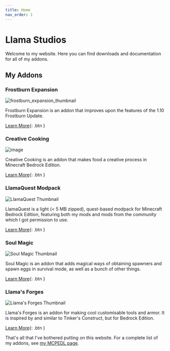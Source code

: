 ```yaml
---
title: Home
nav_order: 1
---
```


# Llama Studios
Welcome to my website. Here you can find downloads and documentation for all of my addons.

## My Addons
### Frostburn Expansion
![frostburn_expansion_thumbnail](https://user-images.githubusercontent.com/31634240/127752077-ae805dac-546b-40ca-a269-dbc7b65d885d.png)

Frostburn Expansion is an addon that improves upon the features of the 1.10 Frostburn Update.

[Learn More](/frostburn-expansion.html){: .btn }

### Creative Cooking
![image](https://user-images.githubusercontent.com/31634240/125353109-21352b00-e330-11eb-809f-398f975cee83.png)

Creative Cooking is an addon that makes food a creative process in Minecraft Bedrock Edition.

[Learn More](/creative-cooking.html){: .btn }

### LlamaQuest Modpack
![LlamaQuest Thumbnail](https://user-images.githubusercontent.com/31634240/115959601-f37fd900-a4da-11eb-9213-4ee456546a5e.jpg)

LlamaQuest is a light (< 5 MB zipped), quest-based modpack for Minecraft Bedrock Edition, featuring both my mods and mods from the community which I got permission to use.

[Learn More](/llamaquest.html){: .btn }

### Soul Magic
![Soul Magic Thumbnail](https://user-images.githubusercontent.com/31634240/132073704-e04f2677-8cb2-43b8-b716-2006fb7632ab.png)

Soul Magic is an addon that adds magical ways of obtaining spawners and spawn eggs in survival mode, as well as a bunch of other things.

[Learn More](/soul-magic.html){: .btn }

### Llama's Forges
![Llama's Forges Thumbnail](https://mcpedl.com/wp-content/uploads/2021/03/llamas-forges_1-520x245.png)

Llama's Forges is an addon for making cool customisable tools and armor. It is inspired by and similar to Tinker's Construct, but for Bedrock Edition.

[Learn More](/llamas-forges.html){: .btn }

That's all that I've bothered putting on this website. For a complete list of my addons, see [my MCPEDL page](https://mcpedl.com/user/kyleplo/).
